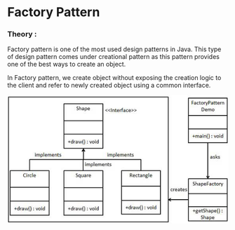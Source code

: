 # Factory Pattern

### Theory :

Factory pattern is one of the most used design patterns in Java. This type of design pattern comes under creational pattern as this pattern provides one of the best ways to create an object.

In Factory pattern, we create object without exposing the creation logic to the client and refer to newly created object using a common interface.


![factory image](https://github.com/PravinewA/lab-ead-report/blob/master/lab3/task2/img/factorypattern.png)